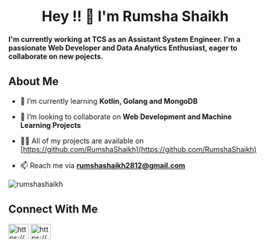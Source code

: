 <h1 align="center">Hey !! 👋 I'm Rumsha Shaikh</h1>
<h4 align="left">I'm currently working at TCS as an Assistant System Engineer. I'm a passionate Web Developer and Data Analytics Enthusiast, eager to collaborate on new pojects.</h4>

<h2 align="left">About Me</h2>

<!-- - 🔭 I’m currently working on **ghfvgh** -->

- 🌱 I’m currently learning **Kotlin, Golang and MongoDB**

- 👯 I’m looking to collaborate on **Web Development and Machine Learning Projects**

- 👨‍💻 All of my projects are available on [https://github.com/RumshaShaikh](https://github.com/RumshaShaikh)

- 📫 Reach me via **rumshashaikh2812@gmail.com**

<!-- - 📄 Know about my experiences [Rumsha_Resume](Rumsha_Resume) -->

<!-- <p align="left"><a href="https://muzaffar-khan.github.io/Portfolio/" target="blank"><img src="https://img.shields.io/badge/Rumsha%20Shaikh-Portfolio-green" alt="rumshashaikh"/></a> &nbsp; &nbsp; &nbsp; -->
<!--
<a href="https://github.com/RumshaShaikh" target="blank"><img src="https://img.shields.io/badge/Rumsha%20Shaikh-Github-green" alt="rumshashaikh" /> </a></p>

<p align="left"> 
  <a href="https://github.com/RumshaShaikh?tab=repositories&sort=stargazers#gh-light-mode-only">
    <img alt="total stars" title="Total stars on GitHub" src="https://custom-icon-badges.demolab.com/github/stars/RumshaShaikh?color=3ea97d&style=for-the-badge&labelColor=40b682&logo=star#gh-light-mode-only"/></a>
  
  <a href="https://github.com/RumshaShaikh?tab=repositories&sort=stargazers#gh-dark-mode-only">
    <img alt="total stars" title="Total stars on GitHub" src="https://custom-icon-badges.demolab.com/github/stars/RumshaShaikh?color=c691e9&style=for-the-badge&labelColor=655489&logo=star#gh-dark-mode-only"/></a>
  
  <a href="https://github.com/RumshaShaikh?tab=followers#gh-light-mode-only">
    <img alt="followers" title="Follow me on Github" src="https://custom-icon-badges.demolab.com/github/followers/RumshaShaikh?color=2c4954&labelColor=2c3e50&style=for-the-badge&logo=person-add&label=Follow&logoColor=white#gh-light-mode-only"/></a>
    
  <a href="https://github.com/RumshaShaikh?tab=followers#gh-dark-mode-only">
    <img alt="followers" title="Follow me on Github" src="https://custom-icon-badges.demolab.com/github/followers/RumshaShaikh?color=f9e692&labelColor=f9e692&style=for-the-badge&logo=person-add&label=Follow&logoColor=white#gh-dark-mode-only"/></a>
</p>
-->
<p align="left"></p>
<p align="left"> <img src="https://komarev.com/ghpvc/?username=rumshashaikh&label=Profile%20views&color=0e75b6&style=flat" alt="rumshashaikh" /> </p>

<!-- <p align="left"> <a href="https://github.com/ryo-ma/github-profile-trophy"><img src="https://github-profile-trophy.vercel.app/?username=rumshashaikh" alt="rumshashaikh" /></a> </p> -->


<h2 align="left">Connect With Me</h2>
<p align="left">
<a href="https://linkedin.com/in/https://www.linkedin.com/in/rumshashaikh12/" target="blank"><img align="center" src="https://raw.githubusercontent.com/rahuldkjain/github-profile-readme-generator/master/src/images/icons/Social/linked-in-alt.svg" alt="https://www.linkedin.com/in/rumshashaikh12/" height="30" width="40" /></a>
<a href="https://www.hackerrank.com/https://www.hackerrank.com/profile/rumshashaikh2812" target="blank"><img align="center" src="https://raw.githubusercontent.com/rahuldkjain/github-profile-readme-generator/master/src/images/icons/Social/hackerrank.svg" alt="https://www.hackerrank.com/profile/rumshashaikh2812" height="30" width="40" /></a>
</p>

<!--
<p><img align="left" src="https://github-readme-stats.vercel.app/api/top-langs?username=rumshashaikh&show_icons=true&locale=en&layout=compact" alt="rumshashaikh" /></p>

<p>&nbsp;<img align="center" src="https://github-readme-stats.vercel.app/api?username=rumshashaikh&show_icons=true&locale=en" alt="rumshashaikh" /></p>

<p><img align="center" src="https://github-readme-streak-stats.herokuapp.com/?user=rumshashaikh&" alt="rumshashaikh" /></p>
-->
